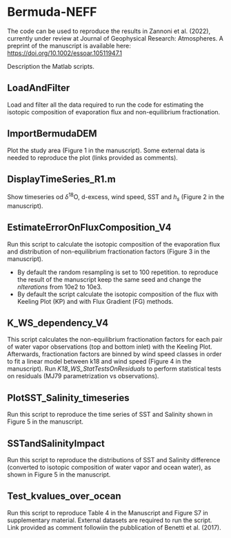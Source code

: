 # Bermuda-NEFF
The code can be used to reproduce the results in Zannoni et al. (2022), currently under review at Journal of Geophysical Research: Atmospheres.
A preprint of the manuscript is available here: https://doi.org/10.1002/essoar.10511947.1


Description the Matlab scripts.

## LoadAndFilter
Load and filter all the data required to run the code for estimating the isotopic composition of evaporation flux and non-equilibrium fractionation.

## ImportBermudaDEM
Plot the study area (Figure 1 in the manuscript). Some external data is needed to reproduce the plot (links provided as comments).

## DisplayTimeSeries_R1.m
Show timeseries od $\delta^{18}$O, d-excess, wind speed, SST and $h_{s}$ (Figure 2 in the manuscript).

## EstimateErrorOnFluxComposition_V4
Run this script to calculate the isotopic composition of the evaporation flux and distribution of non-equilibrium fractionation factors (Figure 3 in the manuscript). 
* By default the random resampling is set to 100 repetition. to reproduce the result of the manuscript keep the same seed and change the 
*nIterations* from 10e2 to 10e3.
* By default the script calculate the isotopic composition of the flux with Keeling Plot (KP) and with Flux Gradient (FG) methods.

## K_WS_dependency_V4
This script calculates the non-equilibrium fractionation factors for each pair of water vapor observations (top and bottom inlet) with the Keeling Plot. Afterwards, fractionation factors are binned by wind speed classes in order to fit a linear model between k18 and wind speed (Figure 4 in the manuscript). 
Run *K18_WS_StatTestsOnResiduals* to perform statistical tests on residuals (MJ79 parametrization vs observations).

## PlotSST_Salinity_timeseries
Run this script to reproduce the time series of SST and Salinity shown in Figure 5 in the manuscript.

## SSTandSalinityImpact
Run this script to reproduce the distributions of SST and Salinity difference (converted to isotopic composition of water vapor and ocean water), as shown in Figure 5 in the manuscript.

## Test_kvalues_over_ocean
Run this script to reproduce Table 4 in the Manuscript and Figure S7 in supplementary material. External datasets are required to run the script. Link provided as comment followiin the pubblication of Benetti et al. (2017).

